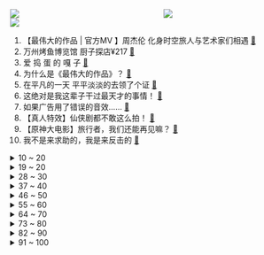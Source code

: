 <div >
	<a style="float:left;width:55%;" href = "https://github.com/anuraghazra/github-readme-stats">
	 <img src = "https://github-readme-stats.vercel.app/api?username=iuuuuuaena&theme=buefy&show_icons=true"/>
	</a>
	<a  style="float:right;width:45%" href = "https://github.com/anuraghazra/github-readme-stats">
	 <img  src="https://github-readme-stats.vercel.app/api/top-langs/?username=anuraghazra&layout=compact"/>
	</a>
	</div>

[![](https://img.shields.io/badge/jxd-@jxdgogogo.xyz-yellowgreen.svg)](https://www.jxdgogogo.xyz)<br>
1. 【最伟大的作品 | 官方MV 】周杰伦 化身时空旅人与艺术家们相遇 [:link:](//www.bilibili.com/video/BV1ua411p7iA) <br>
2. 万州烤鱼博览馆   厨子探店¥217 [:link:](//www.bilibili.com/video/BV1x94y1R7uP) <br>
3. 爱 捣 蛋 的 嘎 子 [:link:](//www.bilibili.com/video/BV1b3411F7Db) <br>
4. 为什么是《最伟大的作品》？ [:link:](//www.bilibili.com/video/BV1ma411D7VN) <br>
5. 在平凡的一天 平平淡淡的去领了个证 [:link:](//www.bilibili.com/video/BV1cV4y1n7JY) <br>
6. 这绝对是我这辈子干过最天才的事情！ [:link:](//www.bilibili.com/video/BV1XG411W74W) <br>
7. 如果广告用了错误的音效…… [:link:](//www.bilibili.com/video/BV1834y1p7Bk) <br>
8. 【真人特效】仙侠剧都不敢这么拍！ [:link:](//www.bilibili.com/video/BV18N4y1g7Wq) <br>
9. 【原神大电影】旅行者，我们还能再见嘛？ [:link:](//www.bilibili.com/video/BV1uB4y1p7Yn) <br>
10. 我不是来求助的，我是来反击的 [:link:](//www.bilibili.com/video/BV1x34y1p7Wm) <br>
<details>
<summary>10 ~ 20</summary>

11. 【水果猎人】网络热门水果鉴定11 [:link:](//www.bilibili.com/video/BV1cL4y1A78T) <br>
12. 鸡你太美Remix，但是真ikun [:link:](//www.bilibili.com/video/BV1s34y1p763) <br>
13. 笑死！这才是《最伟大的作品》原版MV视频！！ [:link:](//www.bilibili.com/video/BV17a411p79N) <br>
14. 《爽！》 [:link:](//www.bilibili.com/video/BV1MB4y1i7Et) <br>
15. 当阿尼亚变成了男孩子！！！ [:link:](//www.bilibili.com/video/BV11t4y1t7qc) <br>
16. 空气炸锅薯条，视觉和味觉的双重享受！ [:link:](//www.bilibili.com/video/BV1RW4y1z74A) <br>
17. 当兰陵王隐身进人堆开了个弱化 [:link:](//www.bilibili.com/video/BV1iU4y1S7hE) <br>
18. 我是不是不够可爱呀 [:link:](//www.bilibili.com/video/BV19N4y1g7YX) <br>
19. 友情提示：本期视频仅是一个友情提示 [:link:](//www.bilibili.com/video/BV1Qr4y177SR) <br>
</details>
<details>
<summary>19 ~ 20</summary>

20. 外媒记者被赵立坚夸奖后，纷纷用中文提问 [:link:](//www.bilibili.com/video/BV17W4y1U7KB) <br>
21. 用玻璃切割一颗看起来百万的宝石！！身边的小伙伴都惊呆了！ [:link:](//www.bilibili.com/video/BV1Tv4y1T7Jy) <br>
22. 男子记错号码误拨警察电话买毒品 [:link:](//www.bilibili.com/video/BV1Y3411F7Qp) <br>
23. 全世界都在讲你干嘛~ [:link:](//www.bilibili.com/video/BV16S4y1n7rj) <br>
24. 10s [:link:](//www.bilibili.com/video/BV1i34y1n723) <br>
25. 对小学生来说幼稚 对我刚刚好 [:link:](//www.bilibili.com/video/BV1pf4y1Z7Vj) <br>
26. 谁不想要一天十万呢？ [:link:](//www.bilibili.com/video/BV14B4y1i7pZ) <br>
27. 洛天依 原创《大吉》 [:link:](//www.bilibili.com/video/BV1za411X7BJ) <br>
28. 【周杰伦】来B站打招呼了? 他心里有我! 来给周董整点活吧~ [:link:](//www.bilibili.com/video/BV1c34y1W7Wu) <br>
</details>
<details>
<summary>28 ~ 30</summary>

29. 大家评评理，这回鸡冤、鳖冤还是二哥最冤？ [:link:](//www.bilibili.com/video/BV1oZ4y1a7Qk) <br>
30. T6第一次单发点火实验！ [:link:](//www.bilibili.com/video/BV1QS4y1n7xx) <br>
31. 24岁，从没用过新手机。消费主义在我这踢到了铁板…… [:link:](//www.bilibili.com/video/BV1vY4y1E74Y) <br>
32. 周杰伦歌迷的速度！五台计算器演奏最伟大的作品——周杰伦 [:link:](//www.bilibili.com/video/BV1d34y1p75e) <br>
33. 这是人类能完成的操作？？2 [:link:](//www.bilibili.com/video/BV1PL4y1A7wb) <br>
34. 我这一刀下去，你可能会胖十斤【凭啥这么贵ep39-烧肉正好】 [:link:](//www.bilibili.com/video/BV1yG411W7Vn) <br>
35. 你敢相信这么帅的人居然是初中生 [:link:](//www.bilibili.com/video/BV1qY4y1E7FA) <br>
36. 来分析一下，这样的储备，主要是应对什么灾难？ [:link:](//www.bilibili.com/video/BV12B4y1W7c9) <br>
37. 论同一寝室的高考分数的人差异 [:link:](//www.bilibili.com/video/BV1dZ4y1a7Tu) <br>
</details>
<details>
<summary>37 ~ 40</summary>

38. 《自信女人如何乘疯破浪》 [:link:](//www.bilibili.com/video/BV1h3411c7QE) <br>
39. 高考后30天, 我写了款全新的LOL助手软件. 永久免费  代码开源 众多功能 欢迎使用 [:link:](//www.bilibili.com/video/BV1nU4y1D7FQ) <br>
40. 鸟中屠夫，撸串王者！ [:link:](//www.bilibili.com/video/BV1iG411x7d7) <br>
41. “请跟我们走！”民警抱起孩子冲向急诊室 [:link:](//www.bilibili.com/video/BV1vB4y1W7wf) <br>
42. 给何炅、虞书欣等老师做海鲜大餐，把他们吃嗨了 [:link:](//www.bilibili.com/video/BV1X94y1R7hk) <br>
43. 《明日方舟》EP - Magic Theorem [:link:](//www.bilibili.com/video/BV1YU4y1S7D1) <br>
44. 嘻→嘻↑嘻→嘻→嘻↑嘻→嘻↑ [:link:](//www.bilibili.com/video/BV1mr4y1M7uh) <br>
45. 雕坏上百张纸，挑战照片级纸雕 [:link:](//www.bilibili.com/video/BV1BU4y1Q78H) <br>
46. 《这 数 学！不 写 也 罢！！！！》 [:link:](//www.bilibili.com/video/BV1iW4y1U7eh) <br>
</details>
<details>
<summary>46 ~ 50</summary>

47. 小龙翘首，花开正盛。 [:link:](//www.bilibili.com/video/BV1fS4y1n73p) <br>
48. 辣妹拍照姿势 [:link:](//www.bilibili.com/video/BV1EB4y1i7AT) <br>
49. up疯了！竟然总结了《猫和老鼠》中所有最经典的表情包！并找到了出处？ [:link:](//www.bilibili.com/video/BV1cB4y1i7Cr) <br>
50. 雪糕刺客再也不能背刺大家了？ [:link:](//www.bilibili.com/video/BV1kU4y1S7rs) <br>
51. “真是心里脏，看谁都脏” [:link:](//www.bilibili.com/video/BV1Et4y1b7WX) <br>
52. 5毛就能起一袋！？ [:link:](//www.bilibili.com/video/BV1nv4y1T7Fd) <br>
53. 我的梦想，价值两元 [:link:](//www.bilibili.com/video/BV1Mr4y1u7W8) <br>
54. 《 最 强 东 坡 肉 》 [:link:](//www.bilibili.com/video/BV1KN4y1u7NE) <br>
55. 《流量密码》 [:link:](//www.bilibili.com/video/BV15v4y1M7js) <br>
</details>
<details>
<summary>55 ~ 60</summary>

56. 人生第一次捡到猫，真的好小一只，作为一个铲屎官，实在不忍心袖手旁观不管它 [:link:](//www.bilibili.com/video/BV1K341137zd) <br>
57. 实拍世界第一台现烤汉堡售卖机！真的比麦当劳好吃？ [:link:](//www.bilibili.com/video/BV1yZ4y1a7Ck) <br>
58. 手工制作，手艺人捡了一根螺纹钢，要把它打磨成一根针 [:link:](//www.bilibili.com/video/BV1aW4y1U7tW) <br>
59. 这    就    是    峡谷之癫！ [:link:](//www.bilibili.com/video/BV1aa411X767) <br>
60. 猪瘾犯了,33块钱的自助小火锅吃着太过瘾! [:link:](//www.bilibili.com/video/BV1Gv4y1M7tW) <br>
61. 无关风月 我提序等你回 [:link:](//www.bilibili.com/video/BV1sY4y1E7Nq) <br>
62. 中国特有扬子鳄，看人洗衣服都能被敲头，喜欢旺旺雪饼 [:link:](//www.bilibili.com/video/BV1RU4y1S7qE) <br>
63. 沉浸式体验已婚男人的上午（3） [:link:](//www.bilibili.com/video/BV1Lf4y1Z7um) <br>
64. 增强学生体质，最有效的方法 [:link:](//www.bilibili.com/video/BV1wr4y1u7Lh) <br>
</details>
<details>
<summary>64 ~ 70</summary>

65. 【俄罗斯老婆】安娜：快进来随礼！！ [:link:](//www.bilibili.com/video/BV1sY4y1E7qP) <br>
66. 我为我的奶奶，拍了部“电影” [:link:](//www.bilibili.com/video/BV13Y4y1n76t) <br>
67. 【时代少年团】暑期系列VLOG预告 [:link:](//www.bilibili.com/video/BV1wv4y1M7Se) <br>
68. 600帧！LOL删除一个文件就提升50%的FPS教程！低中高配置通用 [:link:](//www.bilibili.com/video/BV1PT411G7Do) <br>
69. 狮子正在热身【阅片无数Ⅱ 50】 [:link:](//www.bilibili.com/video/BV1yB4y1H7qT) <br>
70. 今天是蚕茧大户带来的手工制作教程～ [:link:](//www.bilibili.com/video/BV19a411H7tG) <br>
71. 绝无仅有，让人头皮发麻的1/35-EXS深度改造过程，全电动结构，可视化驾驶舱 [:link:](//www.bilibili.com/video/BV1Ta411p76F) <br>
72. 【荒野大镖客2】我的亚瑟比任何人都需要救赎！ [:link:](//www.bilibili.com/video/BV1Wr4y1u7xu) <br>
73. 衢州有礼自行车挑战赛，刺激！蜗牛用第一视角带你比赛，代入感极强！第一场比赛，热炸，就被搞这么惨…… [:link:](//www.bilibili.com/video/BV1Xv4y1T7Yo) <br>
</details>
<details>
<summary>73 ~ 80</summary>

74. 但凡她们平均一下脑子~ [:link:](//www.bilibili.com/video/BV1Qa411p7Ao) <br>
75. 巡剪第二站！成都站！ [:link:](//www.bilibili.com/video/BV183411c71n) <br>
76. 语 气 词 [:link:](//www.bilibili.com/video/BV1Nr4y1u786) <br>
77. 骑行帕米尔高原，公路休息区扎营，夜晚肉眼就能看见银河 [:link:](//www.bilibili.com/video/BV1r34y1p7zp) <br>
78. 辟谣！中国尺八失传了？800年的谣言让一部电视剧破了 [:link:](//www.bilibili.com/video/BV1VB4y1i7Tz) <br>
79. 超平坦世界+惊变100天【大结局】活下去！ [:link:](//www.bilibili.com/video/BV1VW4y1U7d9) <br>
80. 今儿挑战在纽约用20块钱解决一日三餐！看看纽约生活成本到底有多高！ [:link:](//www.bilibili.com/video/BV19Y4y1n7TG) <br>
81. “你一直在等我，但我却现在才来”，苏州漫展下次见！ [:link:](//www.bilibili.com/video/BV1av4y1T71j) <br>
82. 【明日方舟】“绿野幻梦”DV/S平民全关卡低配攻略（含挂机流）！阵容平民+低练度+语音详解的愉悦攻略！《明日方舟》|魔法Zc目录 [:link:](//www.bilibili.com/video/BV1fV4y1J7PH) <br>
</details>
<details>
<summary>82 ~ 90</summary>

83. 当你48小时不吃饭，身体会发生什么 [:link:](//www.bilibili.com/video/BV1CT411u7om) <br>
84. 嘻→嘻↗嘻→嘻→嘻↗↘是什么梗【梗指南】 [:link:](//www.bilibili.com/video/BV1634y1p71T) <br>
85. 楼上这小子嘴里叨楼啥呢？？？ [:link:](//www.bilibili.com/video/BV1pf4y1Z7ry) <br>
86. 如果我可以预知我的高考分数... [:link:](//www.bilibili.com/video/BV1aW4y1U7EF) <br>
87. 这世上的热闹 出自孤单！周杰伦《最伟大的作品》MV逐帧解析 [:link:](//www.bilibili.com/video/BV1gZ4y1Y7LA) <br>
88. 救了2000只猫的百大UP，上了电视后却说：不要投喂流浪猫？！ [:link:](//www.bilibili.com/video/BV1kG411W7HM) <br>
89. 当我把手机递给了卡琳娜…… [:link:](//www.bilibili.com/video/BV1h94y1R7Vy) <br>
90. 皇 城 P K ！【MC暮色森林#5】 [:link:](//www.bilibili.com/video/BV1wa411p7uN) <br>
91. 演员的蛋生（3） [:link:](//www.bilibili.com/video/BV1fZ4y1e7w6) <br>
</details>
<details>
<summary>91 ~ 100</summary>

92. 【骆歆】喜大普奔！！！我终于上热门啦！！！！赶紧跟朋友们开炫！！！ [:link:](//www.bilibili.com/video/BV1Yt4y1t7iU) <br>
93. 蓝朋友抓蛇，这结果来的太突然了 [:link:](//www.bilibili.com/video/BV1Jt4y1b7tV) <br>
94. 什么是同桌 [:link:](//www.bilibili.com/video/BV1wL4y1A7AN) <br>
95. 【微醺车厘子】好喝又好看的微醺车厘子，这个夏天一定要安排上 [:link:](//www.bilibili.com/video/BV1UT411u7PM) <br>
96. “明枪易躲，暗恋难防” [:link:](//www.bilibili.com/video/BV17B4y1i7YF) <br>
97. 我怀疑我领养的退役搜救犬，是被开除的 [:link:](//www.bilibili.com/video/BV11T411u7Bi) <br>
98. 我被美国斯坦福大学，食堂录取了！！美国大学自助餐吃什么？ [:link:](//www.bilibili.com/video/BV1UU4y1S7Xb) <br>
99. 本来想办婚礼，一不小心办成了漫展...... [:link:](//www.bilibili.com/video/BV1TL4y1A77N) <br>
100. 今天带大家当一回羊 [:link:](//www.bilibili.com/video/BV1UL4y1w7zk) <br>
</details>
